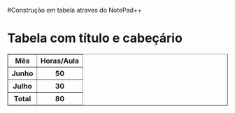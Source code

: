 #Construção em tabela atraves do NotePad++

<!DOCTYPE html>

<title>Tabelas</title>

<body>

<h1>Tabela com título e cabeçário</h1>

<table width="80%" border="1" >

<tr>
<th>Mês</th>
<th>Horas/Aula</th>
</tr> <tbody> <tr>

<tr>
<th>Junho</th>
<th>50</th>
</tr>

<tr>
<th>Julho</th>
<th>30</th>
</tr>

</tbody>

<tfoot>

<tr>
<th>Total</th>
<th>80</th>
</tr>

</tfoot>
</table>
</body>
